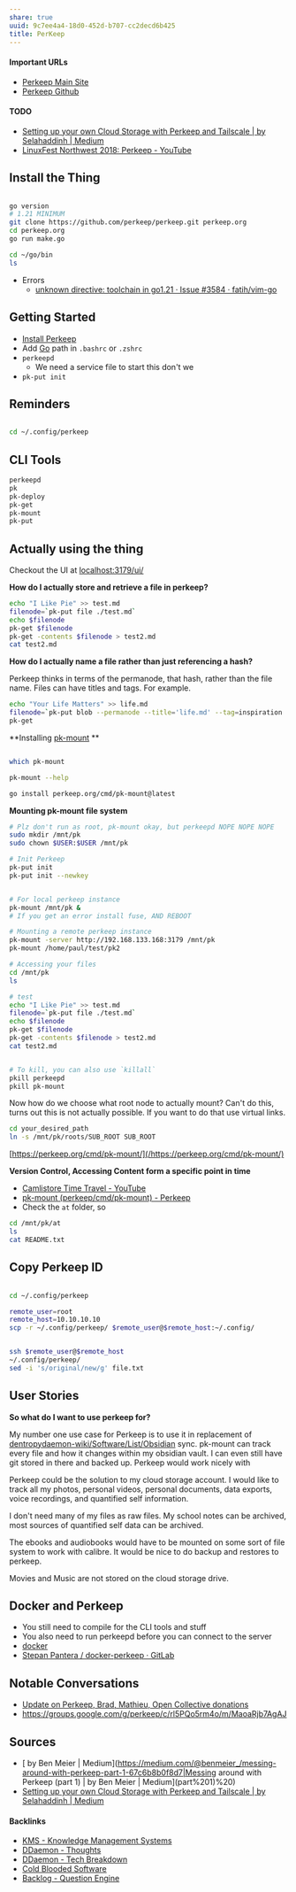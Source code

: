 ```yaml
---
share: true
uuid: 9c7ee4a4-18d0-452d-b707-cc2decd6b425
title: PerKeep
---
```

#### Important URLs

* [Perkeep Main Site](https://perkeep.org/)
* [Perkeep Github](https://github.com/perkeep/perkeep)
#### TODO

* [Setting up your own Cloud Storage with Perkeep and Tailscale | by Selahaddinh | Medium](https://medium.com/@selahaddinh123/setting-up-your-own-cloud-storage-with-perkeep-and-tailscale-5b9d082fd324)
* [LinuxFest Northwest 2018: Perkeep - YouTube](https://www.youtube.com/watch?v=PlAU_da_U4s&t=3640s)


## Install the Thing

``` bash

go version
# 1.21 MINIMUM
git clone https://github.com/perkeep/perkeep.git perkeep.org
cd perkeep.org
go run make.go

cd ~/go/bin
ls
```

* Errors
	* [unknown directive: toolchain in go1.21 · Issue #3584 · fatih/vim-go](https://github.com/fatih/vim-go/issues/3584)

## Getting Started

* [Install Perkeep](https://perkeep.org/download)
* Add [Go](/7900e06b-6a66-4a30-bdf7-7661c020e516) path in `.bashrc` or `.zshrc`
* `perkeepd`
	* We need a service file to start this don't we
* `pk-put init`

## Reminders

``` bash

cd ~/.config/perkeep
```


## CLI Tools

``` bash
perkeepd
pk
pk-deploy
pk-get
pk-mount
pk-put
```

## Actually using the thing

Checkout the UI at [localhost:3179/ui/](http://localhost:3179/ui/)

**How do I actually store and retrieve a file in perkeep?**

``` bash
echo "I Like Pie" >> test.md
filenode=`pk-put file ./test.md`
echo $filenode
pk-get $filenode
pk-get -contents $filenode > test2.md
cat test2.md
```

**How do I actually name a file rather than just referencing a hash?**

Perkeep thinks in terms of the permanode, that hash, rather than the file name. Files can have titles and tags. For example.

``` bash
echo "Your Life Matters" >> life.md
filenode=`pk-put blob --permanode --title='life.md' --tag=inspiration ./life.md`
pk-get 
```

**Installing [pk-mount](/c8d03772-e061-441c-a963-081500806129) **

``` bash

which pk-mount

pk-mount --help

go install perkeep.org/cmd/pk-mount@latest

```

**Mounting pk-mount file system**

``` bash
# Plz don't run as root, pk-mount okay, but perkeepd NOPE NOPE NOPE
sudo mkdir /mnt/pk
sudo chown $USER:$USER /mnt/pk

# Init Perkeep
pk-put init
pk-put init --newkey


# For local perkeep instance
pk-mount /mnt/pk &
# If you get an error install fuse, AND REBOOT

# Mounting a remote perkeep instance
pk-mount -server http://192.168.133.168:3179 /mnt/pk
pk-mount /home/paul/test/pk2

# Accessing your files
cd /mnt/pk
ls

# test
echo "I Like Pie" >> test.md
filenode=`pk-put file ./test.md`
echo $filenode
pk-get $filenode
pk-get -contents $filenode > test2.md
cat test2.md


# To kill, you can also use `killall`
pkill perkeepd
pkill pk-mount
```

Now how do we choose what root node to actually mount? Can't do this, turns out this is not actually possible. If you want to do that use virtual links.

``` bash
cd your_desired_path
ln -s /mnt/pk/roots/SUB_ROOT SUB_ROOT
```

[https://perkeep.org/cmd/pk-mount/](/https://perkeep.org/cmd/pk-mount/)

**Version Control, Accessing Content form a specific point in time**

- [Camlistore Time Travel - YouTube](https://www.youtube.com/watch?v=G9f74_JjFYQ)
- [pk-mount (perkeep/cmd/pk-mount) - Perkeep](https://perkeep.org/cmd/pk-mount/#hdr-Accessing_Content_at_a_specific_Point_in_Time)
- Check the `at` folder, so
``` bash
cd /mnt/pk/at
ls
cat README.txt  
```

## Copy Perkeep ID

``` bash

cd ~/.config/perkeep

remote_user=root
remote_host=10.10.10.10
scp -r ~/.config/perkeep/ $remote_user@$remote_host:~/.config/


ssh $remote_user@$remote_host
~/.config/perkeep/
sed -i 's/original/new/g' file.txt
```

## User Stories

**So what do I want to use perkeep for?**

My number one use case for Perkeep is to use it in replacement of [dentropydaemon-wiki/Software/List/Obsidian](/dentropydaemon-wiki/Software/List/Obsidian) sync. pk-mount can track every file and how it changes within my obsidian vault. I can even still have git stored in there and backed up. Perkeep would work nicely with 

Perkeep could be the solution to my cloud storage account. I would like to track all my photos, personal videos, personal documents, data exports, voice recordings, and quantified self information.

I don't need many of my files as raw files. My school notes can be archived, most sources of quantified self data can be archived.

The ebooks and audiobooks would have to be mounted on some sort of file system to work with calibre. It would be nice to do backup and restores to perkeep.

Movies and Music are not stored on the cloud storage drive.

## Docker and Perkeep

* You still need to compile for the CLI tools and stuff
* You also need to run perkeepd before you can connect to the server
* [docker](/c65dca25-4360-46cb-ac00-5100b9ec3f30)
*  [Stepan Pantera / docker-perkeep · GitLab](https://gitlab.com/banderovets/docker-perkeep)

## Notable Conversations

* [Update on Perkeep, Brad, Mathieu, Open Collective donations](https://groups.google.com/g/perkeep/c/Kqvh2dJVmoo)
* https://groups.google.com/g/perkeep/c/rl5PQo5rm4o/m/MaoaRjb7AgAJ
## Sources

* [ by Ben Meier | Medium](https://medium.com/@benmeier_/messing-around-with-perkeep-part-1-67c6b8b0f8d7|Messing around with Perkeep (part 1) | by Ben Meier | Medium](part%201)%20)
* [Setting up your own Cloud Storage with Perkeep and Tailscale | by Selahaddinh | Medium](https://medium.com/@selahaddinh123/setting-up-your-own-cloud-storage-with-perkeep-and-tailscale-5b9d082fd324)

#### Backlinks

* [KMS - Knowledge Management Systems](/6aef6fe9-4c4e-4f3a-850c-e163e2303f81)
* [DDaemon - Thoughts](/edc2124b-c88b-4aaf-8d15-4dfb8ca8397b)
* [DDaemon - Tech Breakdown](/457c6a22-361f-4b4b-9867-809c7c6d0316)
* [Cold Blooded Software](/103b6710-65cf-4c9e-aa8c-0a2e42c78eb8)
* [Backlog - Question Engine](/889c6648-4cf6-4887-848e-b01c4e5f1e71)